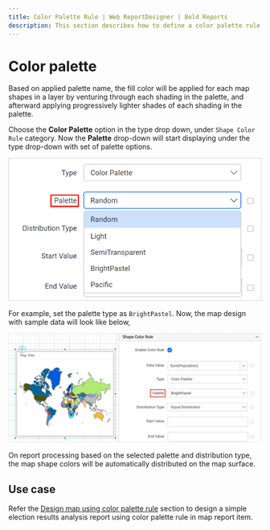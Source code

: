 ```yaml
---
title: Color Palette Rule | Web ReportDesigner | Bold Reports
description: This section describes how to define a color palette rule for Map Report Item with the Bold Report Designer.
---
```


# Color palette

Based on applied palette name, the fill color will be applied for each map shapes in a layer by venturing through each shading in the palette, and afterward applying progressively lighter shades of each shading in the palette.

Choose the **Color Palette** option in the type drop down, under `Shape Color Rule` category. Now the **Palette** drop-down will start displaying under the type drop-down with set of palette options.

![Map palette types](/static/assets/on-premise/images/report-designer/report-items/map/shape-color-rule/palette-types.png)

For example, set the palette type as `BrightPastel`. Now, the map design with sample data will look like below,

![Color palette](/static/assets/on-premise/images/report-designer/report-items/map/shape-color-rule/bright-pastel.png)

On report processing based on the selected palette and distribution type, the map shape colors will be automatically distributed on the map surface.

## Use case

Refer the [Design map using color palette rule](/report-designer/report-items/map/use-case/design-map-using-color-palette-rule/) section to design a simple election results analysis report using color palette rule in map report item.
